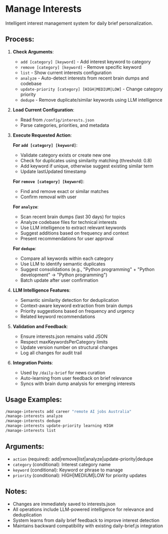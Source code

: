 # Manage Interests

Intelligent interest management system for daily brief personalization.

## Process:

1. **Check Arguments**:
   - `add [category] [keyword]` - Add interest keyword to category
   - `remove [category] [keyword]` - Remove specific keyword
   - `list` - Show current interests configuration
   - `analyze` - Auto-detect interests from recent brain dumps and codebase
   - `update-priority [category] [HIGH|MEDIUM|LOW]` - Change category priority
   - `dedupe` - Remove duplicate/similar keywords using LLM intelligence

2. **Load Current Configuration**:
   - Read from `/config/interests.json`
   - Parse categories, priorities, and metadata

3. **Execute Requested Action**:
   
   **For `add [category] [keyword]`**:
   - Validate category exists or create new one
   - Check for duplicates using similarity matching (threshold: 0.8)
   - Add keyword if unique, otherwise suggest existing similar term
   - Update lastUpdated timestamp
   
   **For `remove [category] [keyword]`**:
   - Find and remove exact or similar matches
   - Confirm removal with user
   
   **For `analyze`**:
   - Scan recent brain dumps (last 30 days) for topics
   - Analyze codebase files for technical interests
   - Use LLM intelligence to extract relevant keywords
   - Suggest additions based on frequency and context
   - Present recommendations for user approval
   
   **For `dedupe`**:
   - Compare all keywords within each category
   - Use LLM to identify semantic duplicates
   - Suggest consolidations (e.g., "Python programming" + "Python development" → "Python programming")
   - Batch update after user confirmation

4. **LLM Intelligence Features**:
   - Semantic similarity detection for deduplication
   - Context-aware keyword extraction from brain dumps
   - Priority suggestions based on frequency and urgency
   - Related keyword recommendations

5. **Validation and Feedback**:
   - Ensure interests.json remains valid JSON
   - Respect maxKeywordsPerCategory limits
   - Update version number on structural changes
   - Log all changes for audit trail

6. **Integration Points**:
   - Used by `/daily-brief` for news curation
   - Auto-learning from user feedback on brief relevance
   - Syncs with brain dump analysis for emerging interests

## Usage Examples:
```bash
/manage-interests add career "remote AI jobs Australia"
/manage-interests analyze
/manage-interests dedupe
/manage-interests update-priority learning HIGH
/manage-interests list
```

## Arguments:
- `action` (required): add|remove|list|analyze|update-priority|dedupe
- `category` (conditional): Interest category name
- `keyword` (conditional): Keyword or phrase to manage
- `priority` (conditional): HIGH|MEDIUM|LOW for priority updates

## Notes:
- Changes are immediately saved to interests.json
- All operations include LLM-powered intelligence for relevance and deduplication
- System learns from daily brief feedback to improve interest detection
- Maintains backward compatibility with existing daily-brief.js integration